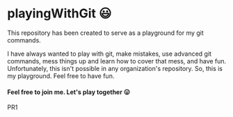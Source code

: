 # playingWithGit :smiley:

This repository has been created to serve as a playground for my git commands.

I have always wanted to play with git, make mistakes, use advanced git commands, mess things up and learn how to cover that mess, and have fun. Unfortunately, this isn't possible in any organization's repository. So, this is my playground. Feel free to have fun. 

#### Feel free to join me. Let's play together :stuck_out_tongue:

PR1
